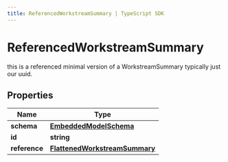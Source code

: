 ```yaml
---
title: ReferencedWorkstreamSummary | TypeScript SDK
---
```



# ReferencedWorkstreamSummary

this is a referenced minimal version of a WorkstreamSummary typically just our uuid.

## Properties

Name | Type
------------ | -------------
**schema** | [**EmbeddedModelSchema**](EmbeddedModelSchema)
**id** | **string**
**reference** | [**FlattenedWorkstreamSummary**](FlattenedWorkstreamSummary)


